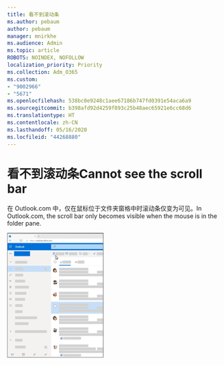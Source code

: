 ```yaml
---
title: 看不到滚动条
ms.author: pebaum
author: pebaum
manager: mnirkhe
ms.audience: Admin
ms.topic: article
ROBOTS: NOINDEX, NOFOLLOW
localization_priority: Priority
ms.collection: Adm_O365
ms.custom:
- "9002966"
- "5671"
ms.openlocfilehash: 538bc0e9248c1aee67186b747fd0391e54aca6a9
ms.sourcegitcommit: b398afd92d4259f893c25b48aec65921e6cc68d6
ms.translationtype: HT
ms.contentlocale: zh-CN
ms.lasthandoff: 05/16/2020
ms.locfileid: "44268880"
---
```

# <a name="cannot-see-the-scroll-bar"></a><span data-ttu-id="1c0f4-102">看不到滚动条</span><span class="sxs-lookup"><span data-stu-id="1c0f4-102">Cannot see the scroll bar</span></span>

<span data-ttu-id="1c0f4-103">在 Outlook.com 中，仅在鼠标位于文件夹窗格中时滚动条仅变为可见。</span><span class="sxs-lookup"><span data-stu-id="1c0f4-103">In Outlook.com, the scroll bar only becomes visible when the mouse is in the folder pane.</span></span>

![鼠标悬停在收件箱滚动条上](media/16353_mouse_over_inbox_scrollbar-225x292.gif)
